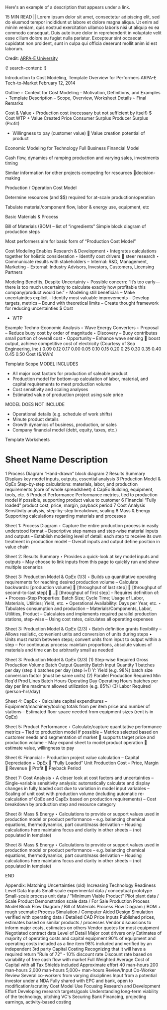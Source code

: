 Here's an example of a description that appears under a link.

15 MIN READ || Lorem ipsum dolor sit amet, consectetur adipiscing elit, sed do eiusmod tempor incididunt ut labore et dolore magna aliqua. Ut enim ad minim veniam, quis nostrud exercitation ullamco laboris nisi ut aliquip ex ea commodo consequat. Duis aute irure dolor in reprehenderit in voluptate velit esse cillum dolore eu fugiat nulla pariatur. Excepteur sint occaecat cupidatat non proident, sunt in culpa qui officia deserunt mollit anim id est laborum.

Credit: [ARPA-E University](https://arpa-e.energy.gov/?q=arpa-e-site-page/arpa-e-university)


{! search-content: !}

Introduction to Cost Modeling, Template Overview for Performers
ARPA-E Tech-to-Market
February 12, 2014


Outline
‣ Context for Cost Modeling
– Motivation, Definitions, and Examples
‣ Template Description
– Scope, Overview, Worksheet Details
‣ Final Remarks


Cost & Value
‣ Production cost (necessary but not sufficient by itself)
$
Cost
WTP
+
Value Created
Price
Consumer Surplus
Producer Surplus (Profit)
+ Willingness to pay (customer value)
 Value creation potential of product




Economic Modeling for Technology
Full Business Financial Model

Cash flow, dynamics of ramping production and varying sales, investments timing

Similar information for other projects competing for resources decision-making

Production / Operation Cost Model

Determine resources (and $$) required for at-scale production/operation

Tabulate material/component flow, labor & energy use, equipment, etc

Basic Materials & Process

Bill of Materials (BOM) – list of “ingredients”
Simple block diagram of production steps

Most performers aim for basic form of “Production Cost Model”



Cost Modeling Enables Research & Development
‣ Integrates calculations together for holistic consideration
‣ Identify cost drivers  steer research
‣ Communicate results with stakeholders
– Internal: R&D, Management, Marketing
– External: Industry Advisors, Investors, Customers, Licensing Partners



Modeling Benefits, Despite Uncertainty
‣ Possible concern:
“It’s too early—there is too much uncertainty to calculate exactly how profitable this company/product would be.”
‣ Modeling still beneficial:
– Make uncertainties explicit
– Identify most valuable improvements
– Develop targets, metrics
– Bound with theoretical limits
– Create thought framework for reducing uncertainties
$
Cost
+ WTP




Example Techno-Economic Analysis
‣ Wave Energy Converters
‣ Proposal
– Reduce buoy cost by order of magnitude
‣ Discovery
– Buoy contributes small portion of overall cost
‣ Opportunity
– Enhance wave sensing  boost output, achieve competitive cost of electricity
(Courtesy of Sea Engineering, Inc.)
0.09
0.12
0.17
0.00
0.05
0.10
0.15
0.20
0.25
0.30
0.35
0.40
0.45
0.50
Cost ($/kWh)




Template Scope
MODEL INCLUDES
* All major cost factors for production of saleable product
* Production model for bottom-up calculation of labor, material, and capital requirements to meet production volume
* Cost sensitivity and scaling analyses
* Estimated value of production project using sale price

MODEL DOES NOT INCLUDE
* Operational details (e.g. schedule of work shifts)
* Minute product details
* Growth dynamics of business, production, or sales
* Company financial model (debt, equity, taxes, etc.)


Template Worksheets
# Sheet Name Description
1 Process Diagram “Hand-drawn” block diagram
2 Results Summary Displays key model inputs, outputs, essential analysis
3 Production Model & OpEx Step-by-step calculations: materials, labor, and production requirements (core of whole spreadsheet)
4 CapEx Building, equipment, tools, etc.
5 Product Performance   Performance metrics, tied to production model if possible, supporting product value to customer
6 Financial “Fully loaded” product cost, price, margin, payback period
7 Cost Analysis Sensitivity analysis, step-by-step breakdown, scaling
8 Mass & Energy Supporting calculations regarding materials and processes



Sheet 1: Process Diagram
‣ Capture the entire production process in easily understood format
– Descriptive step names and step-wise material inputs and outputs
– Establish modeling level of detail: each step to receive its own treatment in production model
– Overall inputs and output define position in value chain


Sheet 2: Results Summary
‣ Provides a quick-look at key model inputs and outputs
– May choose to link inputs from this page to quickly run and show multiple scenarios




Sheet 3: Production Model & OpEx (1/3)
‣ Builds up quantitative operating requirements for reaching desired production volume
– Calculate backwards: [production volume]  [throughput of last step]  [throughput of second-to-last step] … [throughput of first step]
– Requires definition of:
• Process-Step Properties: Batch Size; Cycle Time; Usage of Labor, Materials, Utilities; Yield, etc.
• Operational Availability: Days per Year, etc.
‣ Tabulates consumption and production
– Materials/Components, Labor, Utilities, Product
– Calculates and implements required parallel production stations, step-wise
– Using cost rates, calculates all operating expenses



Sheet 3: Production Model & OpEx (2/3)
‣ Batch definition grants flexibility
– Allows realistic, convenient units and conversion of units during steps
• Units must match between steps; convert units from input to output within a step
– For continuous process: maintain proportions, absolute values of materials and time can be arbitrarily small as needed




Sheet 3: Production Model & OpEx (3/3)
(1) Step-wise Required Gross Production Volume
Batch Output Quantity
Batch Input Quantity 1
batches per day
(step i)
batches per day
(step i+1)
Y: Yield
(e.g. 98%)
batch size conversion factor
(must be same units)
(2) Parallel Production Required
Min Req'd Prod Lines
Batch
Hours
Operating Day
Operating Hours
batches per day per line
maximum allowed utilization (e.g. 85%)
(3) Labor Required
(person-hrs/day)



Sheet 4: CapEx
‣ Calculate capital expenditures
– Equipment/machinery/tooling totals from per item price and number of stations
– Estimated floor space needed from equipment sizes (rent is in OpEx)



Sheet 5: Product Performance
‣ Calculate/capture quantitative performance metrics
– Tied to production model if possible
– Metrics selected based on customer needs and segmentation of market  supports target price and production volume
– May expand sheet to model product operation  estimate value, willingness to pay




Sheet 6: Financial
‣ Production project value calculation
– Capital Depreciation + OpEx  “Fully Loaded” Unit Production Cost
– Price, Margin  Revenue  Profit  Payback Period



Sheet 7: Cost Analysis
‣ A closer look at cost factors and uncertainties
– Single-variable sensitivity analysis: automatically calculate and display changes in fully loaded cost due to variation in model input variables
– Scaling of unit cost with production volume (including automatic re-calculation of OpEx and CapEx based on production requirements)
– Cost breakdown by production step and resource category



Sheet 8: Mass & Energy
‣ Calculations to provide or support values used in production model or product performance
– e.g. balancing chemical equations, thermodynamics, part count/mass derivation
– Housing calculations here maintains focus and clarity in other sheets
– (not populated in template)



Sheet 8: Mass & Energy
‣ Calculations to provide or support values used in production model or product performance
– e.g. balancing chemical equations, thermodynamics, part count/mass derivation
– Housing calculations here maintains focus and clarity in other sheets
– (not populated in template)

END



Appendix: Matching Uncertainties (old)
Increasing Technology Readiness Level
Data Inputs Small-scale experimental data / conceptual prototype
Small-scale process unit data / "Minimum Viable Product" Pilot plant data / Scale Product Demonstration scale data / For Sale Production
Process Model Block Flow Diagram / Bill of Materials Process Flow Diagram / BOM + rough scematic Process Simulation / Computer Aided Design Simulation verified with operating data / Detailed CAD
Price Inputs Published prices, estimates based on similar products / processes Vendor discussions to inform major costs, estimates on others Vendor quotes for most equipment Negotiated contract data
Level of Detail Major cost drivers only Estimates of majority of operating costs and capital equipment 90% of equipment and operating costs included as a line item 98% included and verified by an independent 3rd party
Capital Costing Recognizing that it will have a required return "Rule of 72" - 10% discount rate Discount rate based on variability of free cash flow with market Full Weighted Average Cost of Capital with all Tax Shields included
Approximate effort 40 man-hours 200 man-hours 2,000 man-hours 5,000+ man-hours 
Review/Input Co-Worker Review Several co-workers from varying disciplines Input from a potential investor under a NDA Fully shared with EPC and bank, open to modification/scrutiny
Cost Model Use Focusing Research and Development Effort Developing research targets/goals Understanding long-term viability of the technology, pitching VC's Securing Bank Financing, projecting earnings, activity-based costing

